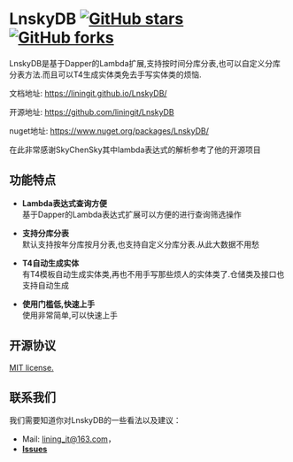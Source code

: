 # LnskyDB  [![GitHub stars](https://img.shields.io/github/stars/liningit/LnskyDB.svg?style=social&label=Star&)](https://github.com/liningit/LnskyDB/stargazers) [![GitHub forks](https://img.shields.io/github/forks/liningit/LnskyDB.svg?style=social&label=Fork&)](https://github.com/liningit/LnskyDB/fork)

LnskyDB是基于Dapper的Lambda扩展,支持按时间分库分表,也可以自定义分库分表方法.而且可以T4生成实体类免去手写实体类的烦恼.

文档地址: https://liningit.github.io/LnskyDB/

开源地址: https://github.com/liningit/LnskyDB

nuget地址: https://www.nuget.org/packages/LnskyDB/

在此非常感谢SkyChenSky其中lambda表达式的解析参考了他的开源项目

## 功能特点
- **Lambda表达式查询方便**<br>
  基于Dapper的Lambda表达式扩展可以方便的进行查询筛选操作

- **支持分库分表**<br>
  默认支持按年分库按月分表,也支持自定义分库分表.从此大数据不用愁

- **T4自动生成实体**<br>
  有T4模板自动生成实体类,再也不用手写那些烦人的实体类了.仓储类及接口也支持自动生成

- **使用门槛低,快速上手**<br>
  使用非常简单,可以快速上手


## 开源协议
[MIT license.](https://github.com/liningit/LnskyDB/blob/master/LICENSE)

## 联系我们

我们需要知道你对LnskyDB的一些看法以及建议：

- Mail: lining_it@163.com，
- [**Issues**](https://github.com/liningit/LnskyDB/issues)
